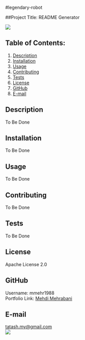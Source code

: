 #legendary-robot

##Project Title: README Generator

<a href="https://choosealicense.com/licenses/apache-2.0" target="_blank" rel="noopener"><img src="https://img.shields.io/badge/License-Apache%202.0-yellow.svg" /></a>

## Table of Contents:

1. [Description](#description)
2. [Installation](#Installation)
3. [Usage](#Usage)
4. [Contributing](#Contributing)
5. [Tests](#Tests)
6. [License](#License)
7. [GitHub](#GitHub)
8. [E-mail](#E-mail)

## Description

To Be Done

## Installation

To Be Done

## Usage

To Be Done

## Contributing

To Be Done

## Tests

To Be Done

## License

Apache License 2.0

## GitHub

Username: mmehr1988<br>
Portfolio Link: [Mehdi Mehrabani](https://github.com/mmehr1988)

## E-mail

tatash.my@gmail.com<br>
<a href="mailto:tatash.my@gmail.com" target="_blank"><img src="https://img.shields.io/badge/Gmail-D14836?style=for-the-badge&logo=gmail&logoColor=white" /></a>
